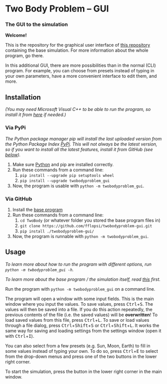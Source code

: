 # Two Body Problem &ndash; GUI

### The GUI to the simulation

**Welcome!**

This is the repository for the graphical user interface of
[this repository](https://github.com/fflopsi/twobodyproblem) containing the
base simulation. For more information about the whole program, go there.

In this additional GUI, there are more possibilities than in the normal (CLI)
program. For example, you can choose from presets instead of typing in your own
parameters, have a more convenient interface to edit them, and more.

## Installation

*(You may need Microsoft Visual C++ to be able to run the program, so install
it from [here](https://visualstudio.microsoft.com/visual-cpp-build-tools) if
needed.)*

### Via PyPi

*The Python package manager pip will install the last uploaded version from the
Python Package Index [PyPi](https://pypi.org/project/twobodyproblem_gui). This
will not always be the latest version, so if you want to install all the latest
features, install it from GitHub (see [below](#via-github)).*

1. Make sure [Python](https://www.python.org/downloads) and pip are installed
   correctly.
1. Run these commands from a command line:
    1. `pip install --upgrade pip setuptools wheel`
    1. `pip install --upgrade twobodyproblem_gui`
1. Now, the program is usable with `python -m twobodyproblem_gui`.

### Via GitHub

1. Install the
   [base program](https://github.com/fflopsi/twobodyproblem#via-github)
1. Run these commands from a command line:
    1. `cd TwoBody` (or whatever folder you stored the base program files in)
    1. `git clone https://github.com/fflopsi/twobodyproblem-gui.git`
    1. `pip install ./twobodyproblem-gui/`
1. Now, the program is runnable with `python -m twobodyproblem_gui`.

## Usage

*To learn more about how to run the program with different options,
run `python -m twbodyproblem_gui -h`.*

*To learn more about the base program / the simulation itself, read
[this](https://github.com/fflopsi/twobodyproblem#usage) first.*

Run the program with `python -m twobodyproblem_gui` on a command line.

The program will open a window with some input fields. This is the main window
where you input the values. To save values, press <kbd>Ctrl</kbd>+<kbd>S</kbd>.
The values will then be saved into a file. If you do this action repeatedly,
the previous contents of the file (i.e. the saved values) will be
**overwritten**! To load saved values from this file, press
<kbd>Ctrl</kbd>+<kbd>L</kbd>. To save or load values through a file dialog,
press <kbd>Ctrl</kbd>+<kbd>Shift</kbd>+<kbd>S</kbd> or
<kbd>Ctrl</kbd>+<kbd>Shift</kbd>+<kbd>L</kbd>. It works the same way for saving
and loading settings from the settings window (open it with
<kbd>Ctrl</kbd>+<kbd>I</kbd>).

You can also select from a few presets (e.g. Sun, Moon, Earth) to fill in some
values instead of typing your own. To do so, press <kbd>Ctrl</kbd>+<kbd>E</kbd>
to select from the drop-down menus and press one of the two buttons in the
lower right corner.

To start the simulation, press the button in the lower right corner in the main
window.
